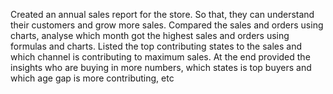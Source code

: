 Created an annual sales report for the store. So that, they can understand their customers and grow more sales.
Compared the sales and orders using charts, analyse which month got the highest sales and orders using formulas and charts. Listed the top contributing states to the sales and which channel is contributing to maximum sales.
At the end provided the insights who are buying in more numbers, which states is top buyers and which age gap is more contributing, etc
